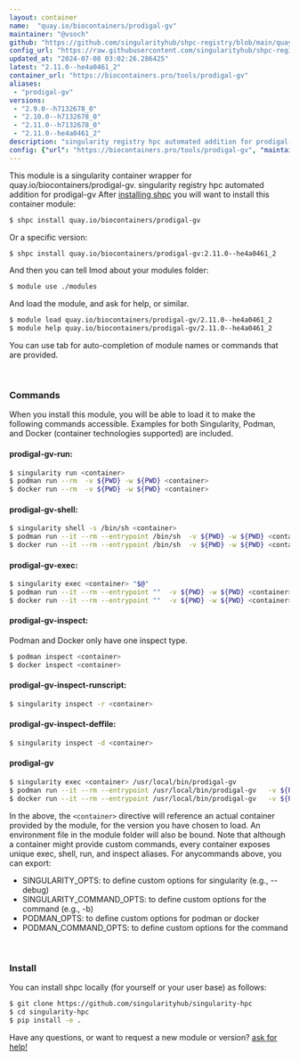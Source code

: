 ```yaml
---
layout: container
name:  "quay.io/biocontainers/prodigal-gv"
maintainer: "@vsoch"
github: "https://github.com/singularityhub/shpc-registry/blob/main/quay.io/biocontainers/prodigal-gv/container.yaml"
config_url: "https://raw.githubusercontent.com/singularityhub/shpc-registry/main/quay.io/biocontainers/prodigal-gv/container.yaml"
updated_at: "2024-07-08 03:02:26.286425"
latest: "2.11.0--he4a0461_2"
container_url: "https://biocontainers.pro/tools/prodigal-gv"
aliases:
 - "prodigal-gv"
versions:
 - "2.9.0--h7132678_0"
 - "2.10.0--h7132678_0"
 - "2.11.0--h7132678_0"
 - "2.11.0--he4a0461_2"
description: "singularity registry hpc automated addition for prodigal-gv"
config: {"url": "https://biocontainers.pro/tools/prodigal-gv", "maintainer": "@vsoch", "description": "singularity registry hpc automated addition for prodigal-gv", "latest": {"2.11.0--he4a0461_2": "sha256:7e6bdc37b9354dbef7f25ea66f6963ac3897415748536923bf3572c17b0155db"}, "tags": {"2.9.0--h7132678_0": "sha256:0dc5f2817890c8606a131c36ee0a68d821da45caa113d6f286702ae1bfd004c7", "2.10.0--h7132678_0": "sha256:a8455963b9aef96b7507d4e29e7bf3f93584aabee6dc74ae6425d33dc3046c1e", "2.11.0--h7132678_0": "sha256:78f582d3532af710bc6b6ab8dd7baa363f613be85df91f968e706bdd2a81e3a4", "2.11.0--he4a0461_2": "sha256:7e6bdc37b9354dbef7f25ea66f6963ac3897415748536923bf3572c17b0155db"}, "docker": "quay.io/biocontainers/prodigal-gv", "aliases": {"prodigal-gv": "/usr/local/bin/prodigal-gv"}}
---
```


This module is a singularity container wrapper for quay.io/biocontainers/prodigal-gv.
singularity registry hpc automated addition for prodigal-gv
After [installing shpc](#install) you will want to install this container module:


```bash
$ shpc install quay.io/biocontainers/prodigal-gv
```

Or a specific version:

```bash
$ shpc install quay.io/biocontainers/prodigal-gv:2.11.0--he4a0461_2
```

And then you can tell lmod about your modules folder:

```bash
$ module use ./modules
```

And load the module, and ask for help, or similar.

```bash
$ module load quay.io/biocontainers/prodigal-gv/2.11.0--he4a0461_2
$ module help quay.io/biocontainers/prodigal-gv/2.11.0--he4a0461_2
```

You can use tab for auto-completion of module names or commands that are provided.

<br>

### Commands

When you install this module, you will be able to load it to make the following commands accessible.
Examples for both Singularity, Podman, and Docker (container technologies supported) are included.

#### prodigal-gv-run:

```bash
$ singularity run <container>
$ podman run --rm  -v ${PWD} -w ${PWD} <container>
$ docker run --rm  -v ${PWD} -w ${PWD} <container>
```

#### prodigal-gv-shell:

```bash
$ singularity shell -s /bin/sh <container>
$ podman run --it --rm --entrypoint /bin/sh  -v ${PWD} -w ${PWD} <container>
$ docker run --it --rm --entrypoint /bin/sh  -v ${PWD} -w ${PWD} <container>
```

#### prodigal-gv-exec:

```bash
$ singularity exec <container> "$@"
$ podman run --it --rm --entrypoint ""  -v ${PWD} -w ${PWD} <container> "$@"
$ docker run --it --rm --entrypoint ""  -v ${PWD} -w ${PWD} <container> "$@"
```

#### prodigal-gv-inspect:

Podman and Docker only have one inspect type.

```bash
$ podman inspect <container>
$ docker inspect <container>
```

#### prodigal-gv-inspect-runscript:

```bash
$ singularity inspect -r <container>
```

#### prodigal-gv-inspect-deffile:

```bash
$ singularity inspect -d <container>
```


#### prodigal-gv

```bash
$ singularity exec <container> /usr/local/bin/prodigal-gv
$ podman run --it --rm --entrypoint /usr/local/bin/prodigal-gv   -v ${PWD} -w ${PWD} <container> -c " $@"
$ docker run --it --rm --entrypoint /usr/local/bin/prodigal-gv   -v ${PWD} -w ${PWD} <container> -c " $@"
```



In the above, the `<container>` directive will reference an actual container provided
by the module, for the version you have chosen to load. An environment file in the
module folder will also be bound. Note that although a container
might provide custom commands, every container exposes unique exec, shell, run, and
inspect aliases. For anycommands above, you can export:

 - SINGULARITY_OPTS: to define custom options for singularity (e.g., --debug)
 - SINGULARITY_COMMAND_OPTS: to define custom options for the command (e.g., -b)
 - PODMAN_OPTS: to define custom options for podman or docker
 - PODMAN_COMMAND_OPTS: to define custom options for the command

<br>

### Install

You can install shpc locally (for yourself or your user base) as follows:

```bash
$ git clone https://github.com/singularityhub/singularity-hpc
$ cd singularity-hpc
$ pip install -e .
```

Have any questions, or want to request a new module or version? [ask for help!](https://github.com/singularityhub/singularity-hpc/issues)